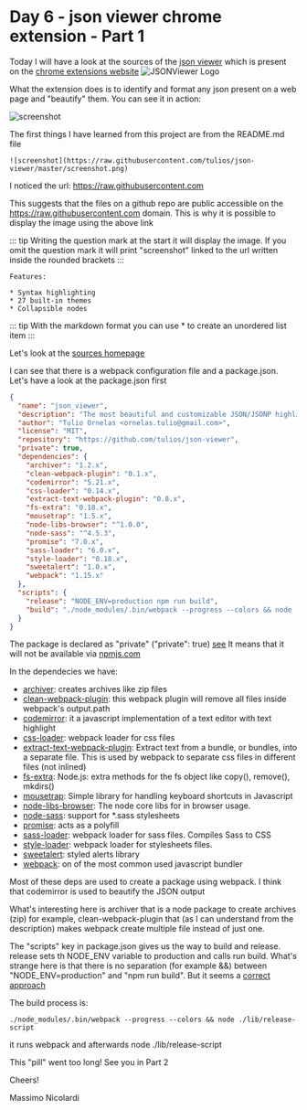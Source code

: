 # Day 6 - json viewer chrome extension - Part 1


Today I will have a look at the sources of the [json viewer](https://github.com/tulios/json-viewer) which is present on the [chrome extensions website](https://chrome.google.com/webstore/detail/json-viewer/gbmdgpbipfallnflgajpaliibnhdgobh) ![JSONViewer Logo](https://raw.githubusercontent.com/tulios/json-viewer/master/logo.png)


What the extension does is to identify and format any json present on a web page and "beautify" them. You can see it in action: 

![screenshot](https://raw.githubusercontent.com/tulios/json-viewer/master/screenshot.png)

The first things I have learned from this project are from the README.md file

```
![screenshot](https://raw.githubusercontent.com/tulios/json-viewer/master/screenshot.png)
```

I noticed the url: https://raw.githubusercontent.com

This suggests that the files on a github repo are public accessible on the https://raw.githubusercontent.com domain. This is why it is possible to display the image using the above link

::: tip
Writing the question mark at the start it will display the image. If you omit the question mark it will print "screenshot" linked to the url written inside the rounded brackets
:::

```
Features:

* Syntax highlighting
* 27 built-in themes
* Collapsible nodes
```

::: tip 
With the markdown format you can use * to create an unordered list item
:::

Let's look at the [sources homepage](https://github.dev/tulios/json-viewer) 

I can see that there is a webpack configuration file and a package.json. Let's have a look at the package.json first

```json
{
  "name": "json_viewer",
  "description": "The most beautiful and customizable JSON/JSONP highlighter that your eyes have ever seen. Open source at https://github.com/tulios/json-viewer",
  "author": "Tulio Ornelas <ornelas.tulio@gmail.com>",
  "license": "MIT",
  "repository": "https://github.com/tulios/json-viewer",
  "private": true,
  "dependencies": {
    "archiver": "1.2.x",
    "clean-webpack-plugin": "0.1.x",
    "codemirror": "5.21.x",
    "css-loader": "0.14.x",
    "extract-text-webpack-plugin": "0.8.x",
    "fs-extra": "0.18.x",
    "mousetrap": "1.5.x",
    "node-libs-browser": "^1.0.0",
    "node-sass": "^4.5.3",
    "promise": "7.0.x",
    "sass-loader": "6.0.x",
    "style-loader": "0.18.x",
    "sweetalert": "1.0.x",
    "webpack": "1.15.x"
  },
  "scripts": {
    "release": "NODE_ENV=production npm run build",
    "build": "./node_modules/.bin/webpack --progress --colors && node ./lib/release-script"
  }
}
```

The package is declared as "private" ("private": true) [see](https://stackoverflow.com/questions/67758397/what-is-meant-by-private-true-or-private-false-in-package-json) 
It means that it will not be available via [npmjs.com](https://npmjs.com) 

In the dependecies we have:

* [archiver](https://www.npmjs.com/package/archiver): creates archives like zip files
* [clean-webpack-plugin](https://www.npmjs.com/package/clean-webpack-plugin): this webpack plugin will remove all files inside webpack's output.path
* [codemirror](https://www.npmjs.com/package/codemirror): it a javascript implementation of a text editor with text highlight
* [css-loader](https://github.com/webpack-contrib/css-loader): webpack loader for  css files
* [extract-text-webpack-plugin](https://github.com/webpack-contrib/extract-text-webpack-plugin): Extract text from a bundle, or bundles, into a separate file. This is used by webpack to separate css files in different files (not inlined)
* [fs-extra](https://github.com/jprichardson/node-fs-extra): Node.js: extra methods for the fs object like copy(), remove(), mkdirs()
* [mousetrap](https://github.com/ccampbell/mousetrap): Simple library for handling keyboard shortcuts in Javascript
* [node-libs-browser](https://github.com/webpack/node-libs-browser): The node core libs for in browser usage.
* [node-sass](https://github.com/sass/node-sass): support for *.sass stylesheets
* [promise](https://github.com/then/promise): acts as a polyfill
* [sass-loader](https://github.com/webpack-contrib/sass-loader): webpack loader for sass files. Compiles Sass to CSS
* [style-loader](https://github.com/webpack-contrib/style-loader): webpack loader for stylesheets files. 
* [sweetalert](https://github.com/sweetalert/sweetalert-with-react): styled alerts library
* [webpack](https://github.com/webpack/webpack): on of the most common used javascript bundler

Most of these deps are used to create a package using webpack. 
I think that codemirror is used to beautify the JSON output

What's interesting here is archiver that is a node package to create archives (zip) for example, clean-webpack-plugin that (as I can understand from the description) makes webpack create multiple file instead of just one.

The "scripts" key in package.json gives us the way to build and release. 
release sets th NODE_ENV variable to production and calls run build. What's strange here is that there is no separation (for example &&) between "NODE_ENV=production" and "npm run build". 
But it seems a [correct approach](https://riptutorial.com/node-js/example/10101/setting-node-env--production-)

The build process is:

```
./node_modules/.bin/webpack --progress --colors && node ./lib/release-script
```

it runs webpack and afterwards node ./lib/release-script

This "pill" went too long!
See you in Part 2

Cheers!

Massimo Nicolardi


